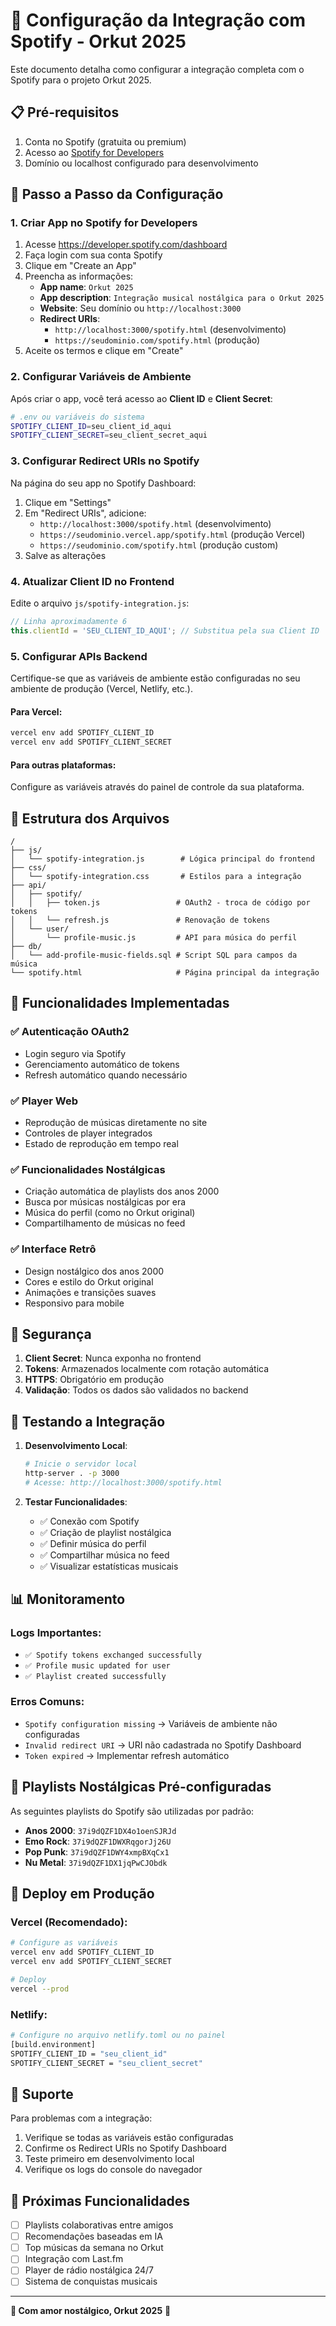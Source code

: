# 🎵 Configuração da Integração com Spotify - Orkut 2025

Este documento detalha como configurar a integração completa com o Spotify para o projeto Orkut 2025.

## 📋 Pré-requisitos

1. Conta no Spotify (gratuita ou premium)
2. Acesso ao [Spotify for Developers](https://developer.spotify.com/)
3. Domínio ou localhost configurado para desenvolvimento

## 🚀 Passo a Passo da Configuração

### 1. Criar App no Spotify for Developers

1. Acesse https://developer.spotify.com/dashboard
2. Faça login com sua conta Spotify
3. Clique em "Create an App"
4. Preencha as informações:
   - **App name**: `Orkut 2025`
   - **App description**: `Integração musical nostálgica para o Orkut 2025`
   - **Website**: Seu domínio ou `http://localhost:3000`
   - **Redirect URIs**: 
     - `http://localhost:3000/spotify.html` (desenvolvimento)
     - `https://seudominio.com/spotify.html` (produção)
5. Aceite os termos e clique em "Create"

### 2. Configurar Variáveis de Ambiente

Após criar o app, você terá acesso ao **Client ID** e **Client Secret**:

```bash
# .env ou variáveis do sistema
SPOTIFY_CLIENT_ID=seu_client_id_aqui
SPOTIFY_CLIENT_SECRET=seu_client_secret_aqui
```

### 3. Configurar Redirect URIs no Spotify

Na página do seu app no Spotify Dashboard:

1. Clique em "Settings"
2. Em "Redirect URIs", adicione:
   - `http://localhost:3000/spotify.html` (desenvolvimento)
   - `https://seudominio.vercel.app/spotify.html` (produção Vercel)
   - `https://seudominio.com/spotify.html` (produção custom)
3. Salve as alterações

### 4. Atualizar Client ID no Frontend

Edite o arquivo `js/spotify-integration.js`:

```javascript
// Linha aproximadamente 6
this.clientId = 'SEU_CLIENT_ID_AQUI'; // Substitua pela sua Client ID
```

### 5. Configurar APIs Backend

Certifique-se que as variáveis de ambiente estão configuradas no seu ambiente de produção (Vercel, Netlify, etc.).

#### Para Vercel:
```bash
vercel env add SPOTIFY_CLIENT_ID
vercel env add SPOTIFY_CLIENT_SECRET
```

#### Para outras plataformas:
Configure as variáveis através do painel de controle da sua plataforma.

## 🔧 Estrutura dos Arquivos

```
/
├── js/
│   └── spotify-integration.js        # Lógica principal do frontend
├── css/
│   └── spotify-integration.css       # Estilos para a integração
├── api/
│   ├── spotify/
│   │   ├── token.js                 # OAuth2 - troca de código por tokens
│   │   └── refresh.js               # Renovação de tokens
│   └── user/
│       └── profile-music.js         # API para música do perfil
├── db/
│   └── add-profile-music-fields.sql # Script SQL para campos da música
└── spotify.html                     # Página principal da integração
```

## 🎯 Funcionalidades Implementadas

### ✅ Autenticação OAuth2
- Login seguro via Spotify
- Gerenciamento automático de tokens
- Refresh automático quando necessário

### ✅ Player Web
- Reprodução de músicas diretamente no site
- Controles de player integrados
- Estado de reprodução em tempo real

### ✅ Funcionalidades Nostálgicas
- Criação automática de playlists dos anos 2000
- Busca por músicas nostálgicas por era
- Música do perfil (como no Orkut original)
- Compartilhamento de músicas no feed

### ✅ Interface Retrô
- Design nostálgico dos anos 2000
- Cores e estilo do Orkut original
- Animações e transições suaves
- Responsivo para mobile

## 🔐 Segurança

1. **Client Secret**: Nunca exponha no frontend
2. **Tokens**: Armazenados localmente com rotação automática
3. **HTTPS**: Obrigatório em produção
4. **Validação**: Todos os dados são validados no backend

## 🧪 Testando a Integração

1. **Desenvolvimento Local**:
   ```bash
   # Inicie o servidor local
   http-server . -p 3000
   # Acesse: http://localhost:3000/spotify.html
   ```

2. **Testar Funcionalidades**:
   - ✅ Conexão com Spotify
   - ✅ Criação de playlist nostálgica
   - ✅ Definir música do perfil  
   - ✅ Compartilhar música no feed
   - ✅ Visualizar estatísticas musicais

## 📊 Monitoramento

### Logs Importantes:
- `✅ Spotify tokens exchanged successfully`
- `✅ Profile music updated for user`
- `✅ Playlist created successfully`

### Erros Comuns:
- `Spotify configuration missing` → Variáveis de ambiente não configuradas
- `Invalid redirect URI` → URI não cadastrada no Spotify Dashboard
- `Token expired` → Implementar refresh automático

## 🎵 Playlists Nostálgicas Pré-configuradas

As seguintes playlists do Spotify são utilizadas por padrão:

- **Anos 2000**: `37i9dQZF1DX4o1oenSJRJd`
- **Emo Rock**: `37i9dQZF1DWXRqgorJj26U`
- **Pop Punk**: `37i9dQZF1DWY4xmpBXqCx1`
- **Nu Metal**: `37i9dQZF1DX1jqPwCJObdk`

## 🚀 Deploy em Produção

### Vercel (Recomendado):
```bash
# Configure as variáveis
vercel env add SPOTIFY_CLIENT_ID
vercel env add SPOTIFY_CLIENT_SECRET

# Deploy
vercel --prod
```

### Netlify:
```bash
# Configure no arquivo netlify.toml ou no painel
[build.environment]
SPOTIFY_CLIENT_ID = "seu_client_id"
SPOTIFY_CLIENT_SECRET = "seu_client_secret"
```

## 🤝 Suporte

Para problemas com a integração:

1. Verifique se todas as variáveis estão configuradas
2. Confirme os Redirect URIs no Spotify Dashboard
3. Teste primeiro em desenvolvimento local
4. Verifique os logs do console do navegador

## 📝 Próximas Funcionalidades

- [ ] Playlists colaborativas entre amigos
- [ ] Recomendações baseadas em IA
- [ ] Top músicas da semana no Orkut
- [ ] Integração com Last.fm
- [ ] Player de rádio nostálgica 24/7
- [ ] Sistema de conquistas musicais

---

**🎵 Com amor nostálgico, Orkut 2025** 💜
